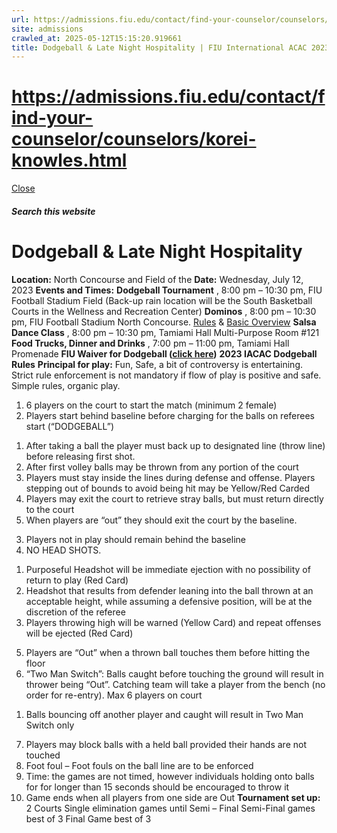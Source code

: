 ```yaml
---
url: https://admissions.fiu.edu/contact/find-your-counselor/counselors/korei-knowles.html
site: admissions
crawled_at: 2025-05-12T15:15:20.919661
title: Dodgeball & Late Night Hospitality | FIU International ACAC 2023
---
```


# https://admissions.fiu.edu/contact/find-your-counselor/counselors/korei-knowles.html

[ Close ](https://admissions.fiu.edu/iacac2023/special-events/dodgeball-late-night-hospitality/)
##### Search this website
# Dodgeball & Late Night Hospitality
**Location:** North Concourse and Field of the 
**Date:** Wednesday, July 12, 2023
**Events and Times:**
**Dodgeball Tournament** , 8:00 pm – 10:30 pm, FIU Football Stadium Field (Back-up rain location will be the South Basketball Courts in the Wellness and Recreation Center)
**Dominos** , 8:00 pm – 10:30 pm, FIU Football Stadium North Concourse. [Rules](https://admissions.fiu.edu/iacac2023/special-events/dodgeball-late-night-hospitality/straight-dominoes-rules-1.pdf) & [Basic Overview](https://admissions.fiu.edu/iacac2023/special-events/dodgeball-late-night-hospitality/straight-dominoes-basic-overview-1.pdf)
**Salsa Dance Class** , 8:00 pm – 10:30 pm, Tamiami Hall Multi-Purpose Room #121
**Food Trucks, Dinner and Drinks** , 7:00 pm – 11:00 pm, Tamiami Hall Promenade
**FIU Waiver for Dodgeball ([click here](https://admissions.fiu.edu/iacac2023/special-events/dodgeball-late-night-hospitality/form-master-release-waiver-of-liability-and-assumption-of-risk-adults-internal-revised-2.26.2021.pdf))**
**2023 IACAC Dodgeball Rules**
**Principal for play:** Fun, Safe, a bit of controversy is entertaining. Strict rule enforcement is not mandatory if flow of play is positive and safe. Simple rules, organic play.
1) 6 players on the court to start the match (minimum 2 female)
2) Players start behind baseline before charging for the balls on referees start (“DODGEBALL”)
  1. After taking a ball the player must back up to designated line (throw line) before releasing first shot.
  2. After first volley balls may be thrown from any portion of the court
  3. Players must stay inside the lines during defense and offense. Players stepping out of bounds to avoid being hit may be Yellow/Red Carded
  4. Players may exit the court to retrieve stray balls, but must return directly to the court
  5. When players are “out” they should exit the court by the baseline.


3) Players not in play should remain behind the baseline
4) NO HEAD SHOTS. 
  1. Purposeful Headshot will be immediate ejection with no possibility of return to play (Red Card)
  2. Headshot that results from defender leaning into the ball thrown at an acceptable height, while assuming a defensive position, will be at the discretion of the referee
  3. Players throwing high will be warned (Yellow Card) and repeat offenses will be ejected (Red Card)


5) Players are “Out” when a thrown ball touches them before hitting the floor
6) “Two Man Switch”: Balls caught before touching the ground will result in thrower being “Out”. Catching team will take a player from the bench (no order for re-entry). Max 6 players on court
  1. Balls bouncing off another player and caught will result in Two Man Switch only


7) Players may block balls with a held ball provided their hands are not touched
8) Foot foul – Foot fouls on the ball line are to be enforced
9) Time: the games are not timed, however individuals holding onto balls for for longer than 15 seconds should be encouraged to throw it
10) Game ends when all players from one side are Out
**Tournament set up:**
2 Courts
Single elimination games until Semi – Final
Semi-Final games best of 3
Final Game best of 3

